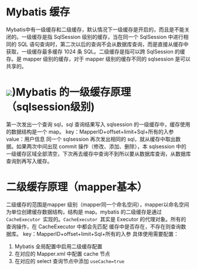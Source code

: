 # Mybatis 缓存

Mybatis中有一级缓存和二级缓存，默认情况下一级缓存是开启的，而且是不能关闭的。一级缓存是指 SqlSession 级别的缓存，当在同一个
SqlSession 中进行相同的 SQL 语句查询时，第二次以后的查询不会从数据库查询，而是直接从缓存中获取，一级缓存最多缓存 1024 条
SQL。二级缓存是指可以跨 SqlSession 的缓存。是 mapper 级别的缓存，对于 mapper 级别的缓存不同的 sqlsession 是可以共享的。

# ![](https://s2.loli.net/2021/12/20/OMrPhTEcyjJaVHZ.png))Mybatis 的一级缓存原理（sqlsession级别)

第一次发出一个查询 sql，sql 查询结果写入 sqlsession 的一级缓存中，缓存使用的数据结构是一个 map。
key：MapperID+offset+limit+Sql+所有的入参
value：用户信息
同一个 sqlsession 再次发出相同的 sql，就从缓存中取出数据。如果两次中间出现 commit 操作（修改、添加、删除），本 sqlsession 中的
一级缓存区域全部清空，下次再去缓存中查询不到所以要从数据库查询，从数据库查询到再写入缓存。



# 二级缓存原理（mapper基本）

二级缓存的范围是mapper 级别（mapper同一个命名空间），mapper以命名空间为单位创建缓存数据结构，结构是 map。mybatis 的二级缓存是通过 `CacheExecutor `实现的。`CacheExecutor `其实是 Executor 的代理对象。所有的查询操作，在 CacheExecutor 中都会先匹配
缓存中是否存在，不存在则查询数据库。
key：MapperID+offset+limit+Sql+所有的入参
具体使用需要配置：

1. Mybatis 全局配置中启用二级缓存配置
2. 在对应的 Mapper.xml 中配置 cache 节点
3. 在对应的 select 查询节点中添加 `useCache=true`




